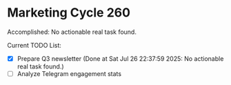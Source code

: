 # Marketing Cycle 260

Accomplished: No actionable real task found.

Current TODO List:

- [x] Prepare Q3 newsletter  (Done at Sat Jul 26 22:37:59 2025: No actionable real task found.)
- [ ] Analyze Telegram engagement stats